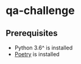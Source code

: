 # qa-challenge

## Prerequisites
- Python 3.6^ is installed
- [Poetry](https://python-poetry.org/) is installed
